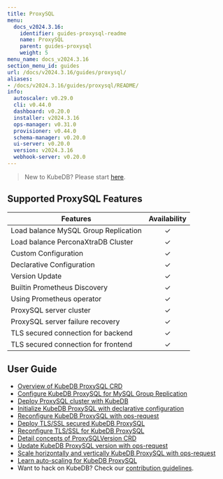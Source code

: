 ```yaml
---
title: ProxySQL
menu:
  docs_v2024.3.16:
    identifier: guides-proxysql-readme
    name: ProxySQL
    parent: guides-proxysql
    weight: 5
menu_name: docs_v2024.3.16
section_menu_id: guides
url: /docs/v2024.3.16/guides/proxysql/
aliases:
- /docs/v2024.3.16/guides/proxysql/README/
info:
  autoscaler: v0.29.0
  cli: v0.44.0
  dashboard: v0.20.0
  installer: v2024.3.16
  ops-manager: v0.31.0
  provisioner: v0.44.0
  schema-manager: v0.20.0
  ui-server: v0.20.0
  version: v2024.3.16
  webhook-server: v0.20.0
---
```


> New to KubeDB? Please start [here](/docs/v2024.3.16/README).

## Supported ProxySQL Features

| Features                             | Availability |
| ------------------------------------ | :----------: |
| Load balance MySQL Group Replication |   &#10003;   |
| Load balance PerconaXtraDB Cluster   |   &#10003;   |
| Custom Configuration                 |   &#10003;   |
| Declarative Configuration            |   &#10003;   |
| Version Update                       |   &#10003;   |
| Builtin Prometheus Discovery         |   &#10003;   |
| Using Prometheus operator            |   &#10003;   |
| ProxySQL server cluster              |   &#10003;   |
| ProxySQL server failure recovery     |   &#10003;   |
| TLS secured connection for backend   |   &#10003;   |
| TLS secured connection for frontend  |   &#10003;   |

## User Guide

- [Overview of KubeDB ProxySQL CRD](/docs/v2024.3.16/guides/proxysql/concepts/proxysql/) 
- [Configure KubeDB ProxySQL for MySQL Group Replication](/docs/v2024.3.16/guides/proxysql/quickstart/mysqlgrp/)
- [Deploy ProxySQL cluster with KubeDB](/docs/v2024.3.16/guides/proxysql/clustering/proxysql-cluster/) 
- [Initialize KubeDB ProxySQL with declarative configuration](/docs/v2024.3.16/guides/proxysql/concepts/declarative-configuration/) 
- [Reconfigure KubeDB ProxySQL with ops-request](/docs/v2024.3.16/guides/proxysql/concepts/opsrequest/)
- [Deploy TLS/SSL secured KubeDB ProxySQL](/docs/v2024.3.16/guides/proxysql/tls/configure/)
- [Reconfigure TLS/SSL for KubeDB ProxySQL](/docs/v2024.3.16/guides/proxysql/reconfigure-tls/cluster/)
- [Detail concepts of ProxySQLVersion CRD](/docs/v2024.3.16/guides/proxysql/concepts/proxysql-version/)
- [Update KubeDB ProxySQL version with ops-request](/docs/v2024.3.16/guides/proxysql/update-version/cluster/)
- [Scale horizontally and vertically KubeDB ProxySQL with ops-request](/docs/v2024.3.16/guides/proxysql/scaling/horizontal-scaling/cluster/)
- [Learn auto-scaling for KubeDB ProxySQL](/docs/v2024.3.16/guides/proxysql/autoscaler/compute/cluster/)
- Want to hack on KubeDB? Check our [contribution guidelines](/docs/v2024.3.16/CONTRIBUTING).
